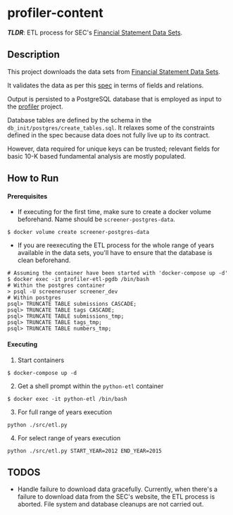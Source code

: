 # profiler-content

**_TLDR_**: ETL process for SEC's [Financial Statement Data Sets](https://www.sec.gov/dera/data/financial-statement-data-sets.html).

## Description

This project downloads the data sets from [Financial Statement Data Sets](https://www.sec.gov/dera/data/financial-statement-data-sets.html). 

It validates the data as per this [spec](https://www.sec.gov/files/aqfs.pdf) in terms of fields and relations.

Output is persisted to a PostgreSQL database that is employed as input to the [profiler]() project.

Database tables are defined by the schema in the `db_init/postgres/create_tables.sql`. It relaxes some of the constraints defined in the spec because data does not fully live up to its contract.

However, data required for unique keys can be trusted; relevant fields for basic 10-K based fundamental analysis are mostly populated. 

## How to Run

#### Prerequisites
  * If executing for the first time, make sure to create a docker volume beforehand. Name should be `screener-postgres-data`.
  ```shell
  $ docker volume create screener-postgres-data
  ```

  * If you are reexecuting the ETL process for the whole range of years available in the data sets, you'll have to ensure that the database is clean beforehand.
  ```shell
  # Assuming the container have been started with 'docker-compose up -d'
  $ docker exec -it profiler-etl-pgdb /bin/bash
  # Within the postgres container
  > psql -U screeneruser screener_dev
  # Within postgres
  psql> TRUNCATE TABLE submissions CASCADE;
  psql> TRUNCATE TABLE tags CASCADE;
  psql> TRUNCATE TABLE submissions_tmp;
  psql> TRUNCATE TABLE tags_tmp;
  psql> TRUNCATE TABLE numbers_tmp;
  ```
  
#### Executing
1. Start containers
```shell
$ docker-compose up -d
```
2. Get a shell prompt within the `python-etl` container
```shell
$ docker exec -it python-etl /bin/bash
```
3. For full range of years execution
```shell
python ./src/etl.py
```
4. For select range of years execution
```shell
python ./src/etl.py START_YEAR=2012 END_YEAR=2015
```

## TODOS
  * Handle failure to download data gracefully. Currently, when there's a failure to download data from the SEC's website, the ETL process is aborted. File system and database cleanups are not carried out.
  
